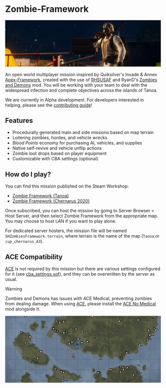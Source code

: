 # Zombie-Framework

![](docs/images/banner_2.jpg)

An open world multiplayer mission inspired by Quiksilver's Invade & Annex
[Apex-Framework], created with the use of [RHSUSAF] and RyanD's
[Zombies and Demons] mod.
You will be working with your team to deal with the widespread infection
and complete objectives across the islands of Tanoa.

We are currently in Alpha development. For developers interested in helping,
please see the [contributing guide]!

## Features

- Procedurally generated main and side missions based on map terrain
- Loitering zombies, hordes, and vehicle wrecks
- *Blood Points* economy for purchasing AI, vehicles, and supplies
- Native self-revive and vehicle unflip actions
- Zombie loot drops based on player equipment
- Customizable with CBA settings (optional)

## How do I play?

You can find this mission published on the Steam Workshop:

- [Zombie Framework (Tanoa)](https://steamcommunity.com/sharedfiles/filedetails/?id=3329328254)
- [Zombie Framework (Chernarus 2020)](https://steamcommunity.com/sharedfiles/filedetails/?id=3329329231)

Once subscribed, you can host the mission by going to Server Browser > Host Server,
and then select Zombie Framework from the appropriate map.
You may choose to host LAN if you want to play alone.

For dedicated server hosters, the mission file will be named `SHZombiesFramework.terrain`,
where terrain is the name of the map (`Tanoa` or `cup_chernarus_A3`).

## ACE Compatibility

[ACE] is not required by this mission but there are various settings configured
for it (see [cba_settings.sqf]), and they can be overwritten by the server as usual.

> [!WARNING]
> Zombies and Demons has issues with ACE Medical, preventing zombies from
> dealing damage. When using [ACE], please install the [ACE No Medical] mod
> alongside it.

![](docs/images/banner_1.jpg)

[Zombies and Demons]: https://steamcommunity.com/sharedfiles/filedetails/?id=501966277
[RHSUSAF]: https://steamcommunity.com/sharedfiles/filedetails/?id=843577117
[Apex-Framework]: https://github.com/auQuiksilver/Apex-Framework
[contributing guide]: /CONTRIBUTING.md
[ACE]: https://steamcommunity.com/sharedfiles/filedetails/?id=463939057
[cba_settings.sqf]: /SHZombiesFramework.Tanoa/cba_settings.sqf
[ACE No Medical]: https://steamcommunity.com/sharedfiles/filedetails/?id=3053169823
